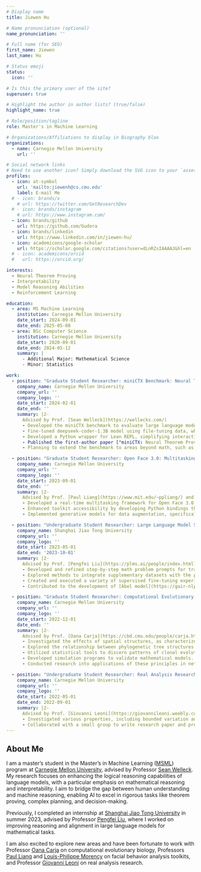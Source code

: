 ```yaml
---
# Display name
title: Jiewen Hu

# Name pronunciation (optional)
name_pronunciation: ''

# Full name (for SEO)
first_name: Jiewen
last_name: Hu

# Status emoji
status:
  icon: ''

# Is this the primary user of the site?
superuser: true

# Highlight the author in author lists? (true/false)
highlight_name: true

# Role/position/tagline
role: Master's in Machine Learning

# Organizations/Affiliations to display in Biography blox
organizations:
  - name: Carnegie Mellon University
    url: ''

# Social network links
# Need to use another icon? Simply download the SVG icon to your `assets/media/icons/` folder.
profiles:
  - icon: at-symbol
    url: 'mailto:jiewenh@cs.cmu.edu'
    label: E-mail Me
  # - icon: brands/x
    # url: https://twitter.com/GetResearchDev
  # - icon: brands/instagram
    # url: https://www.instagram.com/
  - icon: brands/github
    url: https://github.com/Gudora
  - icon: brands/linkedin
    url: https://www.linkedin.com/in/jiewen-hu/
  - icon: academicons/google-scholar
    url: https://scholar.google.com/citations?user=dLnRZsIAAAAJ&hl=en
  # - icon: academicons/orcid
  #   url: https://orcid.org/

interests:
  - Neural Theorem Proving
  - Interpretability
  - Model Reasoning Abilities
  - Reinforcement Learning

education:
  - area: MS Machine Learning
    institution: Carnegie Mellon University
    date_start: 2024-09-01
    date_end: 2025-05-08
  - area: BSc Computer Science
    institution: Carnegie Mellon University
    date_start: 2020-09-01
    date_end: 2024-05-12
    summary: |
      - Additional Major: Mathematical Science 
      - Minor: Statistics

work:
  - position: "Graduate Student Researcher: miniCTX Benchmark: Neural Theorem Proving with Context"
    company_name: Carnegie Mellon University
    company_url: ''
    company_logo: ''
    date_start: 2024-02-01
    date_end: ''
    summary: |2-
      Advised by Prof. [Sean Welleck](https://wellecks.com/)
      - Developed the miniCTX benchmark to evaluate large language models in formal mathematics, focusing on real-world proof generation using context information.
      - Fine-tuned deepseek-coder-1.3B model using file-tuning data, which incorporates context information alongside traditional state-tactic pairs, outperforming larger models like Llemma-7B and GPT-4o.
      - Developed a Python wrapper for Lean REPL, simplifying interactions with Lean and enhancing usability.
      - Published the first-author paper ["miniCTX: Neural Theorem Proving with (Long-)Contexts"](https://cmu-l3.github.io/minictx/).
      - Planning to extend the benchmark to areas beyond math, such as program verification, and to evaluate premise selection methods.

  - position: "Graduate Student Researcher: Open Face 3.0: Multitasking Facial Behavior Analysis Toolkit"
    company_name: Carnegie Mellon University
    company_url: ''
    company_logo: ''
    date_start: 2023-09-01
    date_end: ''
    summary: |2-
      Advised by Prof. [Paul Liang](https://www.mit.edu/~ppliang/) and Prof. [Louis-Philippe Morency](https://www.cs.cmu.edu/~morency/)
      - Developed a real-time multitasking framework for Open Face 3.0, supporting comprehensive facial behavior analysis including landmark detection, action unit detection, facial expression recognition, and gaze estimation.
      - Enhanced toolkit accessibility by developing Python bindings that support both Open Face 2.0 and Open Face 3.0, enabling more flexible integration into computer vision applications.
      - Implemented generative models for data augmentation, specifically targeting non-frontal face images, to enhance facial landmark detection and emotion recognition accuracy.

  - position: "Undergraduate Student Researcher: Large Language Model Specialized in Mathematics"
    company_name: Shanghai Jiao Tong University
    company_url: ''
    company_logo: ''
    date_start: 2023-05-01
    date_end: '2023-10-01'
    summary: |2-
      Advised by Prof. [Pengfei Liu](https://plms.ai/people/index.html)
      - Developed and refined step-by-step math problem prompts for training data based on error cases, enhancing the reasoning capabilities and output readability of Llama2, resulting in a 10% performance increase on the GSM8K dataset.
      - Explored methods to integrate supplementary datasets with the primary dataset for supervised fine-tuning to address specific shortcomings, such as arithmetic calculations in main mathematical tasks.
      - Created and executed a variety of supervised fine-tuning experiments to understand responses from large language models.
      - Contributed to the development of [Abel model](https://gair-nlp.github.io/abel/) and ["Reformatted Alignment"](https://gair-nlp.github.io/ReAlign/) paper.

  - position: "Graduate Student Researcher: Computational Evolutionary Dynamics Research"
    company_name: Carnegie Mellon University
    company_url: ''
    company_logo: ''
    date_start: 2022-12-01
    date_end: ''
    summary: |2-
      Advised by Prof. [Oana Carja](https://cbd.cmu.edu/people/carja.html)
      - Investigated the effects of spatial structures, as characterized by graph properties, on evolutionary dynamics.
      - Explored the relationship between phylogenetic tree structures and graph properties, focusing on tree balance metrics.
      - Utilized statistical tools to discern patterns of clonal evolutionary dynamics within complex graphs.
      - Developed simulation programs to validate mathematical models.
      - Conducted research into applications of these principles in network theory and biology.

  - position: "Undergraduate Student Researcher: Real Analysis Research: Rearrangements of Functions"
    company_name: Carnegie Mellon University
    company_url: ''
    company_logo: ''
    date_start: 2022-05-01
    date_end: 2022-09-01
    summary: |2-
      Advised by Prof. [Giovanni Leoni](https://giovannileoni.weebly.com/)
      - Investigated various properties, including bounded variation and absolute continuity, of decreasing rearrangement functions in Sobolev space.
      - Collaborated with a small group to write research paper and presented at Mathematics Undergraduate Research Symposium ([slides](https://gudora.github.io/uploads/Rearrangements_of_Functions_slide.pdf)).
---
```


## About Me

I am a master’s student in the Master’s in Machine Learning ([MSML](https://www.ml.cmu.edu/academics/5th-year-ms.html)) program at [Carnegie Mellon University](https://www.cmu.edu/), advised by Professor [Sean Welleck](https://wellecks.com/). My research focuses on enhancing the logical reasoning capabilities of language models, with a particular emphasis on mathematical reasoning and interpretability. I aim to bridge the gap between human understanding and machine reasoning, enabling AI to excel in rigorous tasks like theorem proving, complex planning, and decision-making.

Previously, I completed an internship at [Shanghai Jiao Tong University](https://www.sjtu.edu.cn/) in summer 2023, advised by Professor [Pengfei Liu](https://plms.ai/people/index.html), where I worked on improving reasoning and alignment in large language models for mathematical tasks.

I am also excited to explore new areas and have been fortunate to work with Professor [Oana Carja](https://cbd.cmu.edu/people/carja.html) on computational evolutionary biology, Professors [Paul Liang](https://www.mit.edu/~ppliang/) and [Louis-Philippe Morency](https://www.cs.cmu.edu/~morency/) on facial behavior analysis toolkits, and Professor [Giovanni Leoni](https://giovannileoni.weebly.com/) on real analysis research. 